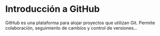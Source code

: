 # Introducción a GitHub

GitHub es una plataforma para alojar proyectos que utilizan Git. Permite colaboración, seguimiento de cambios y control de versiones...
